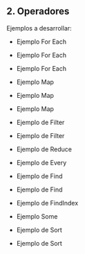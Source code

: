 ## 2. Operadores ##

Ejemplos a desarrollar:

* Ejemplo For Each

* Ejemplo For Each

* Ejemplo For Each

* Ejemplo Map

* Ejemplo Map

* Ejemplo Map

* Ejemplo de Filter

* Ejemplo de Filter

* Ejemplo de Reduce

* Ejemplo de Every

* Ejemplo de Find

* Ejemplo de Find

* Ejemplo de FindIndex

* Ejemplo Some

* Ejemplo de Sort

* Ejemplo de Sort


